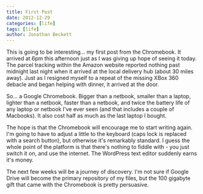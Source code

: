 ```yaml
---
title: First Post
date: 2012-12-29
categories: [life]
tags: [life]
author: Jonathan Beckett
---
```


This is going to be interesting... my first post from the Chromebook. It arrived at 6pm this afternoon just as I was giving up hope of seeing it today. The parcel tracking within the Amazon website reported nothing past midnight last night when it arrived at the local delivery hub (about 30 miles away). Just as I resigned myself to a repeat of the missing XBox 360 debacle and began helping with dinner, it arrived at the door.

So... a Google Chromebook. Bigger than a netbook, smaller than a laptop, lighter than a netbook, faster than a netbook, and twice the battery life of any laptop or netbook I've ever seen (and that includes a couple of Macbooks). It also cost half as much as the last laptop I bought.

The hope is that the Chromebook will encourage me to start writing again. I'm going to have to adjust a little to the keyboard (caps lock is replaced with a search button), but otherwise it's remarkably standard. I guess the whole point of the platform is that there's nothing to fiddle with - you just switch it on, and use the internet. The WordPress text editor suddenly earns it's money.

The next few weeks will be a journey of discovery. I'm not sure if Google Drive will become the primary repository of my files, but the 100 gigabyte gift that came with the Chromebook is pretty persuasive.